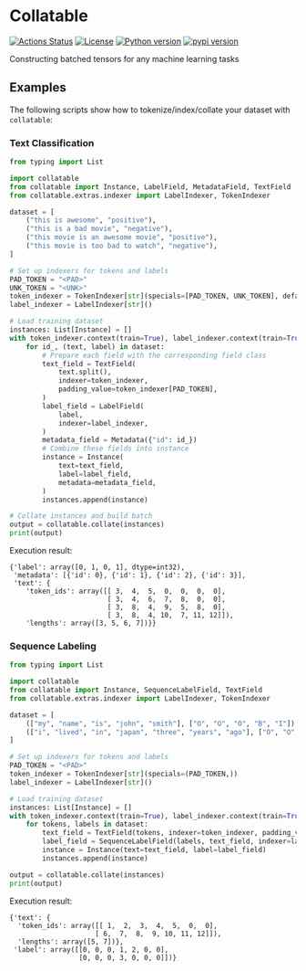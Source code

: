 # Collatable

[![Actions Status](https://github.com/altescy/collatable/workflows/CI/badge.svg)](https://github.com/altescy/collatable/actions/workflows/ci.yml)
[![License](https://img.shields.io/github/license/altescy/collatable)](https://github.com/altescy/collatable/blob/main/LICENSE)
[![Python version](https://img.shields.io/pypi/pyversions/collatable)](https://github.com/altescy/collatable)
[![pypi version](https://img.shields.io/pypi/v/collatable)](https://pypi.org/project/collatable/)

Constructing batched tensors for any machine learning tasks

## Examples

The following scripts show how to tokenize/index/collate your dataset with `collatable`:

### Text Classification

```python
from typing import List

import collatable
from collatable import Instance, LabelField, MetadataField, TextField
from collatable.extras.indexer import LabelIndexer, TokenIndexer

dataset = [
    ("this is awesome", "positive"),
    ("this is a bad movie", "negative"),
    ("this movie is an awesome movie", "positive"),
    ("this movie is too bad to watch", "negative"),
]

# Set up indexers for tokens and labels
PAD_TOKEN = "<PAD>"
UNK_TOKEN = "<UNK>"
token_indexer = TokenIndexer[str](specials=[PAD_TOKEN, UNK_TOKEN], default=UNK_TOKEN)
label_indexer = LabelIndexer[str]()

# Load training dataset
instances: List[Instance] = []
with token_indexer.context(train=True), label_indexer.context(train=True):
    for id_, (text, label) in dataset:
        # Prepare each field with the corresponding field class
        text_field = TextField(
            text.split(),
            indexer=token_indexer,
            padding_value=token_indexer[PAD_TOKEN],
        )
        label_field = LabelField(
            label,
            indexer=label_indexer,
        )
        metadata_field = Metadata({"id": id_})
        # Combine these fields into instance
        instance = Instance(
            text=text_field,
            label=label_field,
            metadata=metadata_field,
        )
        instances.append(instance)

# Collate instances and build batch
output = collatable.collate(instances)
print(output)
```

Execution result:

```text
{'label': array([0, 1, 0, 1], dtype=int32),
 'metadata': [{'id': 0}, {'id': 1}, {'id': 2}, {'id': 3}],
 'text': {
    'token_ids': array([[ 3,  4,  5,  0,  0,  0,  0],
                        [ 3,  4,  6,  7,  8,  0,  0],
                        [ 3,  8,  4,  9,  5,  8,  0],
                        [ 3,  8,  4, 10,  7, 11, 12]]),
    'lengths': array([3, 5, 6, 7])}}
```

### Sequence Labeling

```python
from typing import List

import collatable
from collatable import Instance, SequenceLabelField, TextField
from collatable.extras.indexer import LabelIndexer, TokenIndexer

dataset = [
    (["my", "name", "is", "john", "smith"], ["O", "O", "O", "B", "I"]),
    (["i", "lived", "in", "japan", "three", "years", "ago"], ["O", "O", "O", "U", "O", "O", "O"]),
]

# Set up indexers for tokens and labels
PAD_TOKEN = "<PAD>"
token_indexer = TokenIndexer[str](specials=(PAD_TOKEN,))
label_indexer = LabelIndexer[str]()

# Load training dataset
instances: List[Instance] = []
with token_indexer.context(train=True), label_indexer.context(train=True):
    for tokens, labels in dataset:
        text_field = TextField(tokens, indexer=token_indexer, padding_value=token_indexer[PAD_TOKEN])
        label_field = SequenceLabelField(labels, text_field, indexer=label_indexer)
        instance = Instance(text=text_field, label=label_field)
        instances.append(instance)

output = collatable.collate(instances)
print(output)
```

Execution result:

```text
{'text': {
  'token_ids': array([[ 1,  2,  3,  4,  5,  0,  0],
                     [ 6,  7,  8,  9, 10, 11, 12]]),
  'lengths': array([5, 7])},
 'label': array([[0, 0, 0, 1, 2, 0, 0],
                 [0, 0, 0, 3, 0, 0, 0]])}
```

